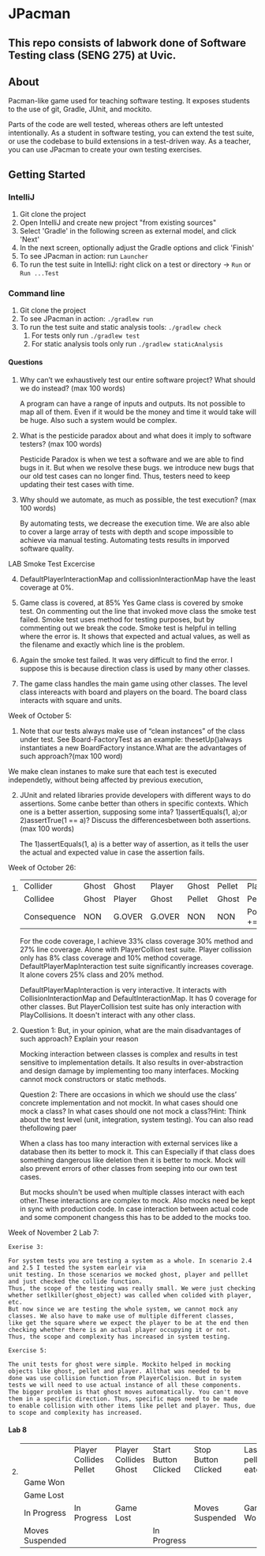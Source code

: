 # JPacman

## This repo  consists of labwork done of Software Testing class (SENG 275) at Uvic. 


## About

Pacman-like game used for teaching software testing.
It exposes students to the use of git, Gradle, JUnit, and mockito.

Parts of the code are well tested, whereas others are left untested intentionally. As a student in software testing, you can extend the test suite, or use the codebase to build extensions in a test-driven way. As a teacher, you can use JPacman to create your own testing exercises.

## Getting Started

### IntelliJ
1. Git clone the project
2. Open IntelliJ and create new project "from existing sources"
3. Select 'Gradle' in the following screen as external model, and click 'Next'
4. In the next screen, optionally adjust the Gradle options and click 'Finish'
5. To see JPacman in action: run `Launcher`
5. To run the test suite in IntelliJ: right click on a test or directory -> `Run` or `Run ...Test`

### Command line
1. Git clone the project
2. To see JPacman in action: `./gradlew run`
3. To run the test suite and static analysis tools: `./gradlew check`
    1. For tests only run `./gradlew test`
    2. For static analysis tools only run `./gradlew staticAnalysis`
	 

#### Questions 

1. Why can’t we exhaustively test our entire software project? What should we do instead? (max 100 words)

    A program can have a range of inputs and outputs. Its not possible to map all of them. Even if it would be
    the money and time it would take will be huge. Also such a system would be complex. 

2. What is the pesticide paradox about and what does it imply to software testers? (max 100 words)
    
    Pesticide Paradox is when we test a software and we are able to find bugs in it. But when we resolve these bugs.
    we introduce new bugs that our old test cases can no longer find. Thus, testers need to keep updating their test
    cases with time. 
    
3.  Why should we automate, as much as possible, the test execution? (max 100 words)
    
    By automating tests, we decrease the execution time. We are also able to cover a large array of 
    tests with depth and scope impossible to achieve via manual testing. Automating tests results in 
    imporved software quality. 
    
LAB Smoke Test Excercise 

4) DefaultPlayerInteractionMap and collissionInteractionMap have the least coverage at 0%.

5) Game class is covered, at 85%
    Yes Game class is covered by smoke test. On commenting out the line that invoked move class the smoke test failed. 
    Smoke test uses method for testing purposes, but by commenting out we break the code. Smoke test is helpful in telling
    where the error is. It shows that expected and actual values, as well as the filename and exactly which line is the problem.
    
6)  Again the smoke test failed. It was very difficult to find the error. I suppose this is because direction class is used
    by many other classes. 
    
7)  The game class handles the main game using other classes. The level class intereacts with board and players on the board.
    The board class interacts with square and units.


Week of October 5:

1)  Note that our tests always make use of “clean instances” of the class under test.  See Board-FactoryTest as an example: thesetUp()always instantiates a new BoardFactory instance.What are the advantages of such approach?(max 100 word)
   
   We make clean instanes to make sure that each test is executed independetly, without being affected by previous execution,
   
2)  JUnit and related libraries provide developers with different ways to do assertions. Some canbe better than others in specific contexts. Which one is a better assertion, supposing some inta? 1)assertEquals(1, a);or 2)assertTrue(1 == a)? Discuss the differencesbetween both assertions.(max 100 words)

    The 1)assertEquals(1, a) is a better way of assertion, as it tells the user the actual and expected value in case the assertion fails. 
    

Week of October 26:

1)  |   |   |   |   |   |   |   |   |
    |---|---|---|---|---|---|---|---|
    | Collider     | Ghost | Ghost   | Player   | Ghost   | Pellet  | Player   |  Pellet   |
    | Collidee     | Ghost | Player  | Ghost    | Pellet  | Ghost   | Pellet   |  Player   |
    | Consequence  |  NON  |G.OVER   |  G.OVER  |   NON   | NON |   Points += 10| Points += 10 |
    

    For the code coverage, I achieve 33% class coverage 30% method and 27% line coverage.
    Alone with PlayerCollion test suite. Player collission only has 8% class coverage and 10% 
    method coverage. DefaultPlayerMapInteraction test suite significantly increases coverage. 
    It alone covers 25% class and 20% method. 
    
    DefaultPlayerMapInteraction is very interactive. It interacts with CollisionInteractionMap and 
    DefaultInteractionMap. It has 0 coverage for other classes. But PlayerCollision test suite has only 
    interaction with PlayCollisions. It doesn't interact with any other class.

2)  Question 1:
    But, in your opinion, what are the main disadvantages of such approach?  Explain your reason
    
    Mocking interaction between classes is complex and results in test sensitive to implementation details.
    It also results in over-abstraction and design damage by implementing too many interfaces.
    Mocking cannot mock constructors or static methods.
    
    Question 2:
    There are occasions in which we should use the class’ concrete implementation and not mockit. In what cases should one mock a class? In what cases should one not mock a class?Hint:  Think about the test level (unit,  integration,  system testing).   You can also read thefollowing paer
    
    When a class has too many interaction with external services like a database then its better to mock it. This can 
    Especially if that class does something dangerous like deletion then it is better to mock. Mock will also prevent 
    errors of other classes from seeping into our own test cases. 
    
    But mocks shouln't be used when multiple classes interact with each other.These interactions are complex to mock.
    Also mocks need be kept in sync with production code. In case interaction between actual code and some component changess
    this has to be added to the mocks too. 


Week of November 2 Lab 7:

    Exerise 3:
    
    For system tests you are testing a system as a whole. In scenario 2.4 and 2.5 I tested the system earleir via 
    unit testing. In those scenarios we mocked ghost, player and pelllet and just checked the collide function. 
    Thus, the scope of the testing was really small. We were just checking whether setlkiller(ghost_object) was called when colided with player, etc. 
    But now since we are testing the whole system, we cannot mock any classes. We also have to make use of multiple different classes,
    like get the square where we expect the player to be at the end then checking whether there is an actual player occupying it or not. 
    Thus, the scope and complexity has increased in system testing. 
    
    Exercise 5:
    
    The unit tests for ghost were simple. Mockito helped in mocking objects like ghost, pellet and player. Allthat was needed to be 
    done was use collision function from PlayerColision. But in system tests we will need to use actual instance of all these components.
    The bigger problem is that ghost moves automatically. You can't move them in a specific direction. Thus, specific maps need to be made 
    to enable collision with other items like pellet and player. Thus, due to scope and complexity has increased. 


#### Lab 8

2)  |   |   |   |   |   |   |
    |---|---|---|---|---|---|
    |               | Player Collides Pellet    | Player Collides Ghost   | Start Button Clicked  | Stop Button Clicked    | Last pellet eaten      | 
    | Game Won      |                           |                         |                       |                        |                        |   
    | Game Lost     |                           |                         |                         |                       |                       |
    | In Progress   | In Progress               | Game Lost               |                         |  Moves Suspended     | Game Won               | 
    | Moves Suspended  |                        |                         |  In Progress            |                        |                       |
